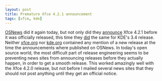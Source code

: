 ```yaml
---
layout: post
title: Premature Xfce 4.2.1 announcement
tags: [xfce, kde]
---
```


<a href="http://osnews.com/">OSNews</a> did it again today, but not only did they
<a href="http://www.osnews.com/story.php?news_id=9989">announce</a> Xfce 4.2.1 before it was
officially released, this time they <a href="http://www.osnews.com/story.php?news_id=9983">did</a>
the same for KDE's 3.4 release. Neither <a href="http://xfce.org/">xfce.org</a> nor <a
href="http://kde.org/">kde.org</a> contained any mention of a new release at the time the
announcements where published on OSNews. In today's open source world, the most difficult part
of release engineering seems to be preventing news sites from announcing releases before they
actually happen, in order to get a smooth release. This worked amazingly well with the Xfce
4.2.0 release, but not before I mailed several news sites that they should not post anything
until they get an official notice.

